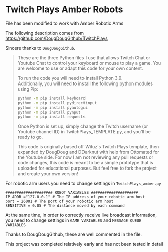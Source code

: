 # Twitch Plays Amber Robots


File has been modified to work with Amber Robotic Arms

The following description comes from https://github.com/DougDougGithub/TwitchPlays

Sincere thanks to `DougDougGithub`. 

> These are the three Python files I use that allows Twitch Chat or Youtube Chat to control your keyboard or mouse to play a game. You are welcome to use or adapt this code for your own content.
>
> To run the code you will need to install Python 3.9.  
> Additionally, you will need to install the following python modules using Pip:  
>
> ```bash
> python -m pip install keyboard  
> python -m pip install pydirectinput  
> python -m pip install pyautogui  
> python -m pip install pynput  
> python -m pip install requests  
> ```
>
> Once Python is set up, simply change the Twitch username (or Youtube channel ID) in TwitchPlays_TEMPLATE.py, and you'll be ready to go.
>
> This code is originally based off Wituz's Twitch Plays template, then expanded by DougDoug and DDarknut with help from Ottomated for the Youtube side. For now I am not reviewing any pull requests or code changes, this code is meant to be a simple prototype that is uploaded for educational purposes. But feel free to fork the project and create your own version!

For robotic arm users you need to change settings in `TwitchPlays_amber.py`

```
##################### ROBOT VARIABLES #####################
IP_ADDR ="127.0.0.1" # The IP address of your robotic arm host
port = 26001 # The port of your robotic arm host
SENSITIVE = 0.05 # The distance moved by each command
```

At the same time, in order to correctly receive live broadcast information, you need to change settings in `GAME VARIABLES` and `MESSAGE QUEUE VARIABLES`

Thanks to DougDougGithub, these are well commented in the file.



This project was completed relatively early and has not been tested in detail

